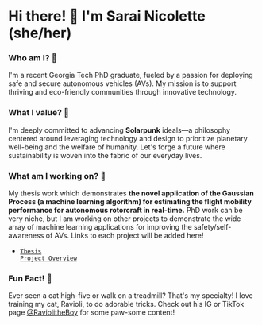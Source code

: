 # Hi there! 👋 I'm Sarai Nicolette (she/her)

### Who am I? 🚀
I'm a recent Georgia Tech PhD graduate, fueled by a passion for deploying safe and secure autonomous vehicles (AVs). My mission is to support thriving and eco-friendly communities through innovative technology.

### What I value? 💚
I'm deeply committed to advancing __Solarpunk__ ideals—a philosophy centered around leveraging technology and design to prioritize planetary well-being and the welfare of humanity. Let's forge a future where sustainability is woven into the fabric of our everyday lives.

### What am I working on? 🌟
My thesis work which demonstrates __the novel application of the Gaussian Process (a machine learning algorithm) for estimating the flight mobility performance for autonomous rotorcraft in real-time.__ 
PhD work can be very niche, but I am working on other projects to demonstrate the wide array of machine learning applications for improving the safety/self-awareness of AVs. Links to each project will be added here!

- <code style="color : darkorange">[Thesis Project Overview](https://github.com/Sarai-Nicolette/AutonomousVehicleThesisProjectDemonstration)</code>

### Fun Fact! 🐾
Ever seen a cat high-five or walk on a treadmill? That's my specialty! I love training my cat, Ravioli, to do adorable tricks. Check out his IG or TikTok page [@RaviolitheBoy](https://www.instagram.com/RaviolitheBoy) for some paw-some content!


<!---
Sarai-Nicolette/Sarai-Nicolette is a ✨ special ✨ repository because its `README.md` (this file) appears on your GitHub profile.
You can click the Preview link to take a look at your changes.
--->
